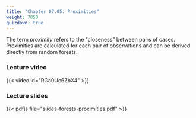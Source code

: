 ```yaml
---
title: "Chapter 07.05: Proximities"
weight: 7050
quizdown: true
---
```

The term *proximity* refers to the "closeness" between pairs of cases. Proximities are calculated for each pair of observations and can be derived directly from random forests.

<!--more-->

### Lecture video

{{< video id="RGa0Uc6ZbX4" >}}

### Lecture slides

{{< pdfjs file="slides-forests-proximities.pdf" >}}
